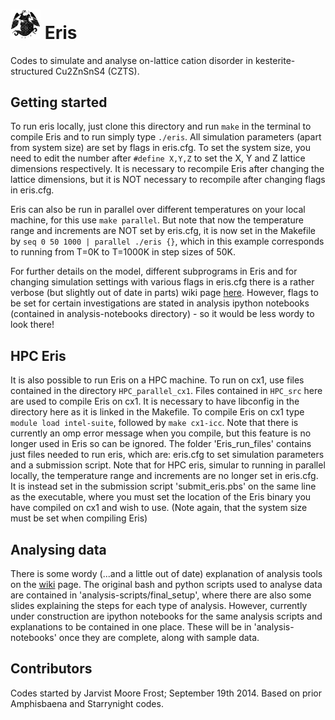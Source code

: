 # <img src="https://github.com/WMD-group/Eris/blob/master/eris.jpg" width="48"> Eris
Codes to simulate and analyse on-lattice cation disorder in kesterite-structured Cu2ZnSnS4 (CZTS).

## Getting started
To run eris locally, just clone this directory and run `make` in the terminal to compile Eris and to run simply type `./eris`. All simulation parameters (apart from system size) are set by flags in eris.cfg. To set the system size, you need to edit the number after `#define X,Y,Z` to set the X, Y and Z lattice dimensions respectively. It is necessary to recompile Eris after changing the lattice dimensions, but it is NOT necessary to recompile after changing flags in eris.cfg.

Eris can also be run in parallel over different temperatures on your local machine, for this use `make parallel`. But note that now the temperature range and increments are NOT set by eris.cfg, it is now set in the Makefile by `seq 0 50 1000 | parallel ./eris {}`, which in this example corresponds to running from T=0K to T=1000K in step sizes of 50K.

For further details on the model, different subprograms in Eris and for changing simulation settings with various flags in eris.cfg there is a rather verbose (but slightly out of date in parts) wiki page [here](https://github.com/WMD-group/wmd-wiki/wiki/Eris). However, flags to be set for certain investigations are stated in analysis ipython notebooks (contained in analysis-notebooks directory) - so it would be less wordy to look there!

## HPC Eris
It is also possible to run Eris on a HPC machine. To run on cx1, use files contained in the directory `HPC_parallel_cx1`. Files contained in `HPC_src` here are used to compile Eris on cx1. It is necessary to have libconfig in the directory here as it is linked in the Makefile. To compile Eris on cx1 type `module load intel-suite`, followed by `make cx1-icc`. Note that there is currently an omp error message when you compile, but this feature is no longer used in Eris so can be ignored. The folder 'Eris_run_files' contains just files needed to run eris, which are: eris.cfg to set simulation parameters and a submission script. Note that for HPC eris, simular to running in parallel locally, the temperature range and increments are no longer set in eris.cfg. It is instead set in the submission script 'submit_eris.pbs' on the same line as the executable, where you must set the location of the Eris binary you have compiled on cx1 and wish to use. (Note again, that the system size must be set when compiling Eris)

## Analysing data
There is some wordy (...and a little out of date) explanation of analysis tools on the [wiki](https://github.com/WMD-group/wmd-wiki/wiki/Eris) page. The original bash and python scripts used to analyse data are contained in 'analysis-scripts/final_setup', where there are also some slides explaining the steps for each type of analysis. However, currently under construction are ipython notebooks for the same analysis scripts and explanations to be contained in one place. These will be in 'analysis-notebooks' once they are complete, along with sample data.

## Contributors

Codes started by Jarvist Moore Frost; September 19th 2014. Based on prior Amphisbaena and Starrynight codes.
